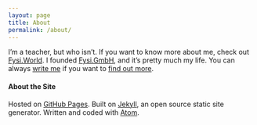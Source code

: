 ```yaml
---
layout: page
title: About
permalink: /about/
---
```


I’m a teacher, but who isn’t. If you want to know more about me, check out [Fysi.World](https://fysi.world "Fysi.World"). I founded [Fysi.GmbH](http://fysi.gmbh "Fysi GmbH"), and it’s pretty much my life. You can always [write me]({{site.url}}/contact/ "Contact") if you want to [find out more](https://twitter.com/FabioFilli "@FabioFilli").

#### About the Site
Hosted on [GitHub Pages](https://pages.github.com/ "GitHub Pages"). Built on [Jekyll](http://jekyllrb.com/ "Jekyll"), an open source static site generator. Written and coded with [Atom](https://atom.io/ "Atom").
